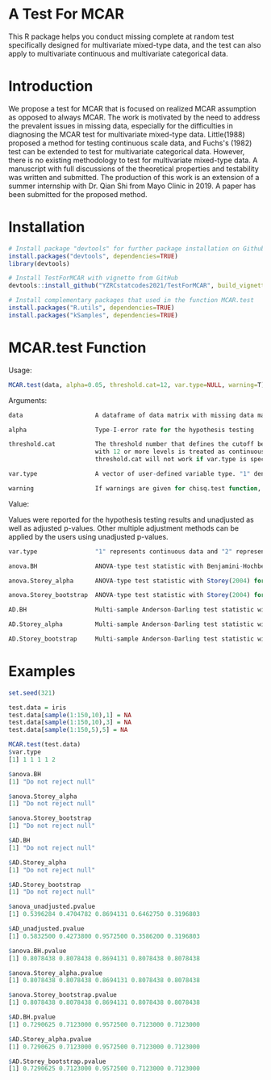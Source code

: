 # A Test For MCAR

This R package helps you conduct missing complete at random test specifically designed for multivariate mixed-type data, and the test can also apply to multivariate continuous and multivariate categorical data.

# Introduction

We propose a test for MCAR that is focused on realized MCAR assumption as opposed to always MCAR. The work is motivated by the need to address the prevalent issues in missing data, especially for the difficulties in diagnosing the MCAR test for multivariate mixed-type data. Little(1988) proposed a method for testing continuous scale data, and Fuchs's (1982) test can be extended to test for multivariate categorical data. However, there is no existing methodology to test for multivariate mixed-type data. A manuscript with full discussions of the theoretical properties and testability was written and submitted. The production of this work is an extension of a summer internship with Dr. Qian Shi from Mayo Clinic in 2019. A paper has been submitted for the proposed method.

# Installation

``` r
# Install package "devtools" for further package installation on Github
install.packages("devtools", dependencies=TRUE)
library(devtools)

# Install TestForMCAR with vignette from GitHub
devtools::install_github("YZRCstatcodes2021/TestForMCAR", build_vignettes = TRUE)

# Install complementary packages that used in the function MCAR.test
install.packages("R.utils", dependencies=TRUE)
install.packages("kSamples", dependencies=TRUE)

```

# MCAR.test Function

Usage:
``` r
MCAR.test(data, alpha=0.05, threshold.cat=12, var.type=NULL, warning=T)
``` 
Arguments:
``` r
data                    A dataframe of data matrix with missing data marked as NA

alpha                   Type-I-error rate for the hypothesis testing

threshold.cat           The threshold number that defines the cutoff between continuous and categorical. Default is 12, which means a variable 
                        with 12 or more levels is treated as continuous, and a variable with less than 12 levels is treated as categorical. 
                        threshold.cat will not work if var.type is specified. 

var.type                A vector of user-defined variable type. "1" denotes continuous and "2" denotes categorical. Default is NULL.

warning                 If warnings are given for chisq.test function, compute p-values with Monte Carlo simulation
``` 
Value:

Values were reported for the hypothesis testing results and unadjusted as well as adjusted p-values. Other multiple adjustment methods can be applied by the users
using unadjusted p-values.
``` r
var.type                "1" represents continuous data and "2" represents categorical data

anova.BH                ANOVA-type test statistic with Benjamini-Hochberg procedure for multiple adjustments

anova.Storey_alpha      ANOVA-type test statistic with Storey(2004) for multiple adjustments where the tunning parameter is set to the type-I-error rate

anova.Storey_bootstrap  ANOVA-type test statistic with Storey(2004) for multiple adjustments where the tunning parameter is choosen using bootstrap

AD.BH                   Multi-sample Anderson-Darling test statistic with Benjamini-Hochberg procedure for multiple adjustments

AD.Storey_alpha         Multi-sample Anderson-Darling test statistic with Storey(2004) for multiple adjustments where the tunning parameter is set to the type-I-error rate

AD.Storey_bootstrap     Multi-sample Anderson-Darling test statistic with Storey(2004) for multiple adjustments where the tunning parameter is choosen using bootstrap
``` 
# Examples

``` r
set.seed(321)

test.data = iris
test.data[sample(1:150,10),1] = NA
test.data[sample(1:150,10),3] = NA
test.data[sample(1:150,5),5] = NA

MCAR.test(test.data)
$var.type
[1] 1 1 1 1 2

$anova.BH
[1] "Do not reject null"

$anova.Storey_alpha
[1] "Do not reject null"

$anova.Storey_bootstrap
[1] "Do not reject null"

$AD.BH
[1] "Do not reject null"

$AD.Storey_alpha
[1] "Do not reject null"

$AD.Storey_bootstrap
[1] "Do not reject null"

$anova_unadjusted.pvalue
[1] 0.5396284 0.4704782 0.8694131 0.6462750 0.3196803

$AD_unadjusted.pvalue
[1] 0.5832500 0.4273800 0.9572500 0.3586200 0.3196803

$anova.BH.pvalue
[1] 0.8078438 0.8078438 0.8694131 0.8078438 0.8078438

$anova.Storey_alpha.pvalue
[1] 0.8078438 0.8078438 0.8694131 0.8078438 0.8078438

$anova.Storey_bootstrap.pvalue
[1] 0.8078438 0.8078438 0.8694131 0.8078438 0.8078438

$AD.BH.pvalue
[1] 0.7290625 0.7123000 0.9572500 0.7123000 0.7123000

$AD.Storey_alpha.pvalue
[1] 0.7290625 0.7123000 0.9572500 0.7123000 0.7123000

$AD.Storey_bootstrap.pvalue
[1] 0.7290625 0.7123000 0.9572500 0.7123000 0.7123000
``` 
